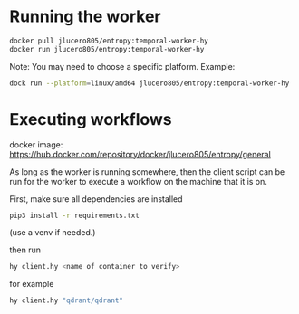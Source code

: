 # Running the worker

```bash
docker pull jlucero805/entropy:temporal-worker-hy
docker run jlucero805/entropy:temporal-worker-hy
```

Note: You may need to choose a specific platform. Example:

```bash
dock run --platform=linux/amd64 jlucero805/entropy:temporal-worker-hy
```

# Executing workflows

docker image: https://hub.docker.com/repository/docker/jlucero805/entropy/general

As long as the worker is running somewhere, then
the client script can be run for the worker to execute a workflow
on the machine that it is on.

First, make sure all dependencies are installed

```bash
pip3 install -r requirements.txt
```

(use a venv if needed.)

then run

```bash
hy client.hy <name of container to verify>
```

for example

```bash
hy client.hy "qdrant/qdrant"
```